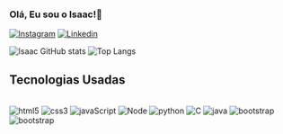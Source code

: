 ### Olá, Eu sou o Isaac!🤙

[![Instagram](https://img.shields.io/badge/Instagram-E4405F?style=for-the-badge&logo=instagram&logoColor=white)](https://link)
[![Linkedin](https://img.shields.io/badge/LinkedIn-0077B5?style=for-the-badge&logo=linkedin&logoColor=white)](https://link)

![Isaac GitHub stats](https://github-readme-stats.vercel.app/api?username=IsaacSa7&show_icons=true&theme=dark)
![Top Langs](https://github-readme-stats.vercel.app/api/top-langs/?username=anuraghazra&hide_progress=true)


## Tecnologias Usadas

<div style="display: inline-block"><br/>
  <img alingn="center" alt="html5" src="https://img.shields.io/badge/HTML5-E34F26?style=for-the-badge&logo=html5&logoColor=white">
  <img alingn="center" alt="css3" src="https://img.shields.io/badge/CSS3-1572B6?style=for-the-badge&logo=css3&logoColor=white">
  <img alingn="center" alt="javaScript" src="https://img.shields.io/badge/JavaScript-323330?style=for-the-badge&logo=javascript&logoColor=F7DF1E">
  <img alingn="center" alt="Node" src="https://img.shields.io/badge/Node.js-43853D?style=for-the-badge&logo=node.js&logoColor=white">
  <img alingn="center" alt="python" src="https://img.shields.io/badge/Python-3776AB?style=for-the-badge&logo=python&logoColor=white">
  <img alingn="center" alt="C" src="https://img.shields.io/badge/C-00599C?style=for-the-badge&logo=c&logoColor=white">
  <img alingn="center" alt="java" src="https://img.shields.io/badge/Java-ED8B00?style=for-the-badge&logo=openjdk&logoColor=white">
  <img alingn="center" alt="bootstrap" src="https://img.shields.io/badge/Bootstrap-563D7C?style=for-the-badge&logo=bootstrap&logoColor=white">
  <img alingn="center" alt="bootstrap" src="https://img.shields.io/badge/React-20232A?style=for-the-badge&logo=react&logoColor=61DAFB">
</div>
